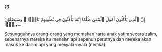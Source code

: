 ##### 10

<span class="ayah">إِنَّ ٱلَّذِينَ يَأْكُلُونَ أَمْوَٰلَ ٱلْيَتَٰمَىٰ ظُلْمًا إِنَّمَا يَأْكُلُونَ فِى بُطُونِهِمْ نَارًۭا ۖ وَسَيَصْلَوْنَ سَعِيرًۭا</span>

<span class="ayah_translation">Sesungguhnya orang-orang yang memakan harta anak yatim secara zalim, sebenarnya mereka itu menelan api sepenuh perutnya dan mereka akan masuk ke dalam api yang menyala-nyala (neraka).</span>
